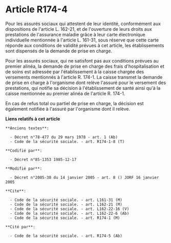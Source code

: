 # Article R174-4

Pour les assurés sociaux qui attestent de leur identité, conformément aux dispositions de l'article L. 162-21, et de
l'ouverture de leurs droits aux prestations de l'assurance maladie grâce à leur carte électronique individuelle mentionnée à
l'article L. 161-31, sous réserve que cette carte réponde aux conditions de validité prévues à cet article, les
établissements sont dispensés de la demande de prise en charge.

Pour les assurés sociaux, qui ne satisfont pas aux conditions prévues au premier alinéa, la demande de prise en charge des
frais d'hospitalisation et de soins est adressée par l'établissement à la caisse chargée des versements mentionnés à
l'article R. 174-1. La caisse transmet la demande de prise en charge à l'organisme dont relève l'assuré pour le versement des
prestations, qui notifie sa décision à l'établissement de santé ainsi qu'à la caisse mentionnée au premier alinéa de
l'article R. 174-1.

En cas de refus total ou partiel de prise en charge, la décision est également notifiée à l'assuré par l'organisme dont il
relève.

**Liens relatifs à cet article**

	**Anciens textes**:

	  - Décret n°78-477 du 29 mars 1978 - art. 1 (Ab)
	  - Code de la sécurité sociale. - art. R174-1-8 (T)

	**Codifié par**:

	  - Décret n°85-1353 1985-12-17

	**Modifié par**:

	  - Décret n°2005-30 du 14 janvier 2005 - art. 8 () JORF 16 janvier 2005

	**Cite**:

	  - Code de la sécurité sociale. - art. L161-31 (M)
	  - Code de la sécurité sociale. - art. L162-21 (M)
	  - Code de la sécurité sociale. - art. L162-22-16 (V)
	  - Code de la sécurité sociale. - art. L162-22-6 (Ab)
	  - Code de la sécurité sociale. - art. R174-1 (M)

	**Cité par**:

	  - Code de la sécurité sociale. - art. R174-5 (Ab)
